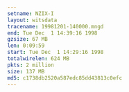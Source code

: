 ```yaml
---
setname: NZIX-I
layout: witsdata
tracename: 19981201-140000.mngd
end: Tue Dec  1 14:39:16 1998
gzsize: 67 MB
len: 0:09:59
start: Tue Dec  1 14:29:16 1998
totalwirelen: 624 MB
pkts: 2 million
size: 137 MB
md5: c1738db2520a587edc85dd43813c0efc
---
```

